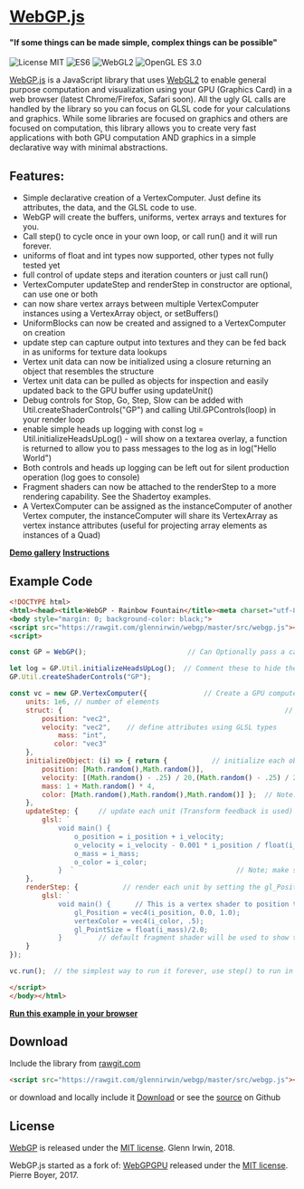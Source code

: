 # [WebGP.js](https://github.com/glennirwin/webgp)

#### "If some things can be made simple, complex things can be possible"

![License MIT](https://img.shields.io/badge/license-MIT-lightgrey.svg?style=flat-square)
![ES6](https://img.shields.io/badge/ES-6-lightgrey.svg?style=flat-square)
![WebGL2](https://img.shields.io/badge/WebGL-2-lightgrey.svg?style=flat-square)
![OpenGL ES 3.0](https://img.shields.io/badge/OpenGL-ES%203.0-lightgrey.svg?style=flat-square)

[WebGP.js](https://github.com/glennirwin/webgp=) is a JavaScript library that uses [WebGL2](https://www.khronos.org/registry/webgl/specs/latest/2.0/) to enable general purpose computation and visualization using your GPU (Graphics Card) in a web browser (latest Chrome/Firefox, Safari soon).  All the ugly GL calls are handled by the library so you can focus on GLSL code for your calculations and graphics.  While some libraries are focused on graphics and others are focused on computation, this library allows you to create very fast applications with both GPU computation AND graphics in a simple declarative way with minimal abstractions.

## Features:
* Simple declarative creation of a VertexComputer. Just define its attributes, the data, and the GLSL code to use.
* WebGP will create the buffers, uniforms, vertex arrays and textures for you.  
* Call step() to cycle once in your own loop, or call run() and it will run forever.
* uniforms of float and int types now supported, other types not fully tested yet
* full control of update steps and iteration counters or just call run()
* VertexComputer updateStep and renderStep in constructor are optional, can use one or both
* can now share vertex arrays between multiple VertexComputer instances using a VertexArray object, or setBuffers()
* UniformBlocks can now be created and assigned to a VertexComputer on creation
* update step can capture output into textures and they can be fed back in as uniforms for texture data lookups
* Vertex unit data can now be initialized using a closure returning an object that resembles the structure
* Vertex unit data can be pulled as objects for inspection and easily updated back to the GPU buffer using updateUnit()
* Debug controls for Stop, Go, Step, Slow can be added with Util.createShaderControls("GP") and calling Util.GPControls(loop) in your render loop
* enable simple heads up logging with const log = Util.initializeHeadsUpLog()  - will show on a textarea overlay, a function is returned to allow you to pass messages to the log as in log("Hello World")
* Both controls and heads up logging can be left out for silent production operation (log goes to console)
* Fragment shaders can now be attached to the renderStep to a more rendering capability.  See the Shadertoy examples.
* A VertexComputer can be assigned as the instanceComputer of another Vertex computer, the instanceComputer will share its VertexArray as vertex instance attributes (useful for projecting array elements as instances of a Quad)

**[Demo gallery](https://glennirwin.github.io/webgp/examples/index.html)**
**[Instructions](https://github.com/glennirwin/webgp/src)**

## Example Code ##

```html
<!DOCTYPE html>
<html><head><title>WebGP - Rainbow Fountain</title><meta charset="utf-8"></head>
<body style="margin: 0; background-color: black;">
<script src="https://rawgit.com/glennirwin/webgp/master/src/webgp.js"></script>
<script>

const GP = WebGP();                         // Can Optionally pass a canvas and/or a gl context

let log = GP.Util.initializeHeadsUpLog();  // Comment these to hide the log and controls
GP.Util.createShaderControls("GP");

const vc = new GP.VertexComputer({				// Create a GPU computer
    units: 1e6, // number of elements
    struct: {								  						// define the unit data
        position: "vec2",
        velocity: "vec2",    // define attributes using GLSL types
            mass: "int",
           color: "vec3"
    },
    initializeObject: (i) => { return {           // initialize each object data with a return object
        position: [Math.random(),Math.random()],
        velocity: [(Math.random() - .25) / 20,(Math.random() - .25) / 20],  // a vec2 is an array of 2 numbers
        mass: 1 + Math.random() * 4,
        color: [Math.random(),Math.random(),Math.random()] };  // Note: Use the index i to map your data
    },
    updateStep: {     // update each unit (Transform feedback is used)
        glsl: `
            void main() {
                o_position = i_position + i_velocity;
                o_velocity = i_velocity - 0.001 * i_position / float(i_mass);
                o_mass = i_mass;
                o_color = i_color;
            }  `										// Note; make sure to assign all the outputs
    },
    renderStep: {			// render each unit by setting the gl_Position and the vertexColor
        glsl: `
            void main() {      // This is a vertex shader to position the points on the display
                gl_Position = vec4(i_position, 0.0, 1.0);
                vertexColor = vec4(i_color, .5);
                gl_PointSize = float(i_mass)/2.0;
            }   `     // default fragment shader will be used to show the points
    }
});

vc.run();  // the simplest way to run it forever, use step() to run in your own loop

</script>
</body></html>
```
**[Run this example in your browser](https://glennirwin.github.io/webgp/examples/rainbow-fountain.html)**

## Download ##

Include the library from [rawgit.com](https://rawgit.com/glennirwin/webgp/master/src/webgp.js)
```html
<script src="https://rawgit.com/glennirwin/webgp/master/src/webgp.js"></script>
```
or download and locally include it [Download](https://rawgit.com/glennirwin/webgp/master/src/webgp.js)
or see the [source](https://github.com/glennirwin/webgp) on Github

## License ##
[WebGP](https://github.com/glennirwin/webgp/) is released under the [MIT license](http://opensource.org/licenses/mit-license.php). Glenn Irwin, 2018.

WebGP.js started as a fork of:
[WebGPGPU](https://github.com/npny/webgpgpu/) released under the [MIT license](http://opensource.org/licenses/mit-license.php). Pierre Boyer, 2017.
